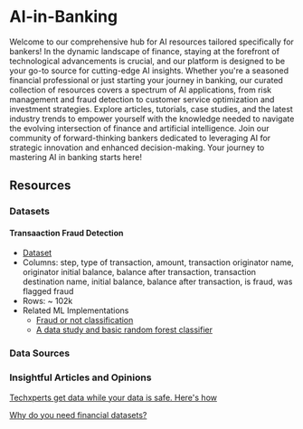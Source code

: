 # AI-in-Banking

Welcome to our comprehensive hub for AI resources tailored specifically for bankers! In the dynamic landscape of finance, staying at the forefront of technological advancements is crucial, and our platform is designed to be your go-to source for cutting-edge AI insights. Whether you're a seasoned financial professional or just starting your journey in banking, our curated collection of resources covers a spectrum of AI applications, from risk management and fraud detection to customer service optimization and investment strategies. Explore articles, tutorials, case studies, and the latest industry trends to empower yourself with the knowledge needed to navigate the evolving intersection of finance and artificial intelligence. Join our community of forward-thinking bankers dedicated to leveraging AI for strategic innovation and enhanced decision-making. Your journey to mastering AI in banking starts here!

## Resources

### Datasets
#### Transaaction Fraud Detection
* [Dataset](./transaction_fraud_dataset.csv)
* Columns: step, type of transaction, amount, transaction originator name, originator initial balance, balance after transaction, transaction destination name, initial balance, balance after transaction, is fraud, was flagged fraud
* Rows: ~ 102k
* Related ML Implementations
  * [Fraud or not classification](https://www.kaggle.com/code/arditriana/fraud-detection-classification)
  * [A data study and basic random forest classifier](https://www.kaggle.com/code/abnerfreitas/fraud-detection-example-study)
### Data Sources
### Insightful Articles and Opinions
[Techxperts get data while your data is safe. Here's how](https://mostly.ai/industries/synthetic-data-for-banking)

[Why do you need financial datasets?](https://labelyourdata.com/articles/financial-datasets-for-machine-learning)
